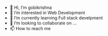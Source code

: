 - 👋 Hi, I’m gobikrishna  
- 👀 I’m interested in Web Development 
- 🌱 I’m currently learning Full stack develpment 
- 💞️ I’m looking to collaborate on ...
- 📫 How to reach me 

<!---
gobikris/gobikris is a ✨ special ✨ repository because its `README.md` (this file) appears on your GitHub profile.
You can click the Preview link to take a look at your changes.
--->
